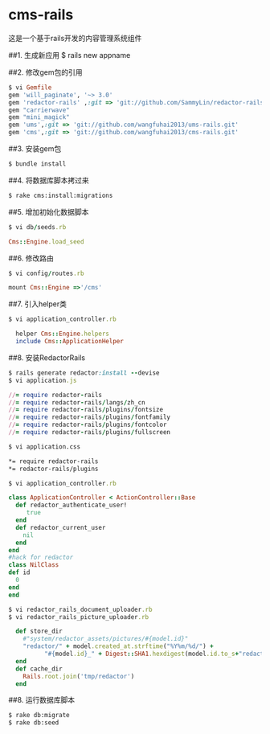 cms-rails
=========
这是一个基于rails开发的内容管理系统组件

##1. 生成新应用
$ rails new appname 

##2. 修改gem包的引用
```ruby
$ vi Gemfile
gem 'will_paginate', '~> 3.0'
gem 'redactor-rails' ,:git => 'git://github.com/SammyLin/redactor-rails.git'
gem "carrierwave"
gem "mini_magick"
gem 'ums',:git => 'git://github.com/wangfuhai2013/ums-rails.git'
gem 'cms',:git => 'git://github.com/wangfuhai2013/cms-rails.git'
```
##3. 安装gem包 
```sh
$ bundle install
```
##4. 将数据库脚本拷过来
```sh
$ rake cms:install:migrations
```
##5. 增加初始化数据脚本
```ruby
$ vi db/seeds.rb

Cms::Engine.load_seed
```
##6. 修改路由
```ruby
$ vi config/routes.rb

mount Cms::Engine =>'/cms'
```
##7. 引入helper类
```ruby
$ vi application_controller.rb

  helper Cms::Engine.helpers
  include Cms::ApplicationHelper  
```
##8. 安装RedactorRails
```ruby
$ rails generate redactor:install --devise
$ vi application.js

//= require redactor-rails
//= require redactor-rails/langs/zh_cn
//= require redactor-rails/plugins/fontsize
//= require redactor-rails/plugins/fontfamily
//= require redactor-rails/plugins/fontcolor
//= require redactor-rails/plugins/fullscreen
```
```sh
$ vi application.css

*= require redactor-rails
*= redactor-rails/plugins
```
```ruby
$ vi application_controller.rb

class ApplicationController < ActionController::Base
  def redactor_authenticate_user!
     true
  end
  def redactor_current_user
    nil
  end  
end
#hack for redactor
class NilClass
def id
  0
end
end
```
```ruby
$ vi redactor_rails_document_uploader.rb
$ vi redactor_rails_picture_uploader.rb

  def store_dir
    #"system/redactor_assets/pictures/#{model.id}"
    "redactor/" + model.created_at.strftime("%Y%m/%d/") + 
          "#{model.id}_" + Digest::SHA1.hexdigest(model.id.to_s+"redactor")[0,6].to_s
  end
  def cache_dir
    Rails.root.join('tmp/redactor')
  end
```
##8. 运行数据库脚本
```sh
$ rake db:migrate
$ rake db:seed
```